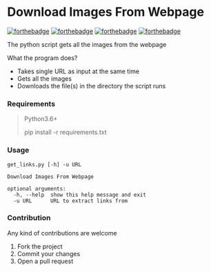 # Download Images From Webpage
[![forthebadge](https://forthebadge.com/images/badges/built-with-grammas-recipe.svg)](https://forthebadge.com)
[![forthebadge](https://forthebadge.com/images/badges/built-with-love.svg)](https://forthebadge.com)
[![forthebadge](https://forthebadge.com/images/badges/made-with-python.svg)](https://forthebadge.com)
[![forthebadge](https://forthebadge.com/images/badges/powered-by-water.svg)](https://forthebadge.com)

The python script gets all the images from the webpage

What the program does?
- Takes single URL as input at the same time
- Gets all the images
- Downloads the file(s) in the directory the script runs

### Requirements
>Python3.6+
> 
> pip install -r requirements.txt


### Usage
```
get_links.py [-h] -u URL

Download Images From Webpage

optional arguments:
  -h, --help  show this help message and exit
  -u URL      URL to extract links from
```

### Contribution
Any kind of contributions are welcome
1. Fork the project
2. Commit your changes
3. Open a pull request


